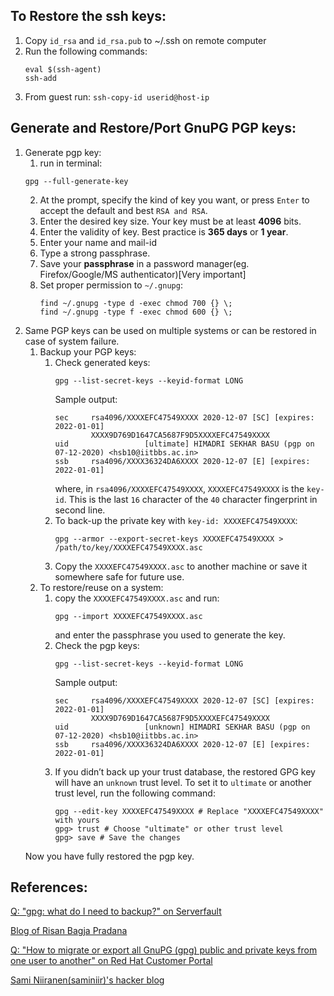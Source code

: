 ## To Restore the ssh keys:

1. Copy `id_rsa` and `id_rsa.pub` to ~/.ssh on remote computer
2. Run the following commands: 
    ```
    eval $(ssh-agent)
    ssh-add
    ```
3. From guest run:
    `ssh-copy-id userid@host-ip`
    
## Generate and Restore/Port GnuPG PGP keys:

1. Generate pgp key:
    1. run in terminal:
    ```
    gpg --full-generate-key
    ```
    2. At the prompt, specify the kind of key you want, or press `Enter` to accept the default and best `RSA and RSA`.
    3. Enter the desired key size. Your key must be at least **4096** bits.
    4. Enter the validity of key. Best practice is **365 days** or **1 year**.
    5. Enter your name and mail-id
    6. Type a strong passphrase.
    7. Save your **passphrase** in a password manager(eg. Firefox/Google/MS authenticator)[Very important]
    8. Set proper permission to `~/.gnupg`:
        ```
        find ~/.gnupg -type d -exec chmod 700 {} \;
        find ~/.gnupg -type f -exec chmod 600 {} \;
        ```
2. Same PGP keys can be used on multiple systems or can be restored in case of system failure.
    1. Backup your PGP keys:
        1. Check generated keys:
            ```
            gpg --list-secret-keys --keyid-format LONG
            ```
            Sample output:
            ```
            sec     rsa4096/XXXXEFC47549XXXX 2020-12-07 [SC] [expires: 2022-01-01]
                    XXXX9D769D1647CA5687F9D5XXXXEFC47549XXXX
            uid                 [ultimate] HIMADRI SEKHAR BASU (pgp on 07-12-2020) <hsb10@iitbbs.ac.in>
            ssb     rsa4096/XXXX36324DA6XXXX 2020-12-07 [E] [expires: 2022-01-01]
            ```
            where, in `rsa4096/XXXXEFC47549XXXX`, `XXXXEFC47549XXXX` is the `key-id`. This is the last `16` character of the `40` character fingerprint in second line.
        2. To back-up the private key with `key-id: XXXXEFC47549XXXX`:
            ```
            gpg --armor --export-secret-keys XXXXEFC47549XXXX > /path/to/key/XXXXEFC47549XXXX.asc
            ```
        3. Copy the `XXXXEFC47549XXXX.asc` to another machine or save it somewhere safe for future use.
    2. To restore/reuse on a system:
        1. copy the `XXXXEFC47549XXXX.asc` and run:
           ```
           gpg --import XXXXEFC47549XXXX.asc
           ```
           and enter the passphrase you used to generate the key.
        2. Check the pgp keys:
            ```
            gpg --list-secret-keys --keyid-format LONG
            ```
            Sample output:
            ```
            sec     rsa4096/XXXXEFC47549XXXX 2020-12-07 [SC] [expires: 2022-01-01]
                    XXXX9D769D1647CA5687F9D5XXXXEFC47549XXXX
            uid                 [unknown] HIMADRI SEKHAR BASU (pgp on 07-12-2020) <hsb10@iitbbs.ac.in>
            ssb     rsa4096/XXXX36324DA6XXXX 2020-12-07 [E] [expires: 2022-01-01]
            ```
        3. If you didn’t back up your trust database, the restored GPG key will have an `unknown` trust level. To set it to `ultimate` or another trust level, run the following command:
            ```
            gpg --edit-key XXXXEFC47549XXXX # Replace "XXXXEFC47549XXXX" with yours
            gpg> trust # Choose "ultimate" or other trust level
            gpg> save # Save the changes
            ```
    Now you have fully restored the pgp key.
    
## References:

[Q: "gpg: what do I need to backup?" on Serverfault](https://serverfault.com/questions/86048/gpg-what-do-i-need-to-backup/1040984#1040984)

[Blog of Risan Bagja Pradana](https://risanb.com/code/backup-restore-gpg-key)

[Q: "How to migrate or export all GnuPG (gpg) public and private keys from one user to another" on Red Hat Customer Portal](https://access.redhat.com/solutions/2115511)

[Sami Niiranen(saminiir)'s hacker blog](https://www.saminiir.com/paper-storage-and-recovery-of-gpg-keys)